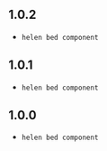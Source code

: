 ## 1.0.2

- `helen bed component`

## 1.0.1

- `helen bed component`

## 1.0.0

- `helen bed component`
